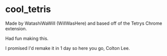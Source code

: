 # cool_tetris

Made by WatashiWaWill (WillWasHere) and based off of the Tetrys Chrome extension.

Had fun making this.

I promised I'd remake it in 1 day so here you go, Colton Lee.
